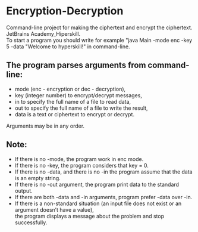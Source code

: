 # Encryption-Decryption
Command-line project for making the ciphertext and encrypt the ciphertext. JetBrains Academy_Hiperskill.  
To start a program you should write for example "java Main -mode enc -key 5 -data "Welcome to hyperskill!" in command-line.

## The program parses arguments from command-line:
- mode (enc - encryption or dec - decryption),
- key (integer number) to encrypt/decrypt messages,
- in to specify the full name of a file to read data,
- out to specify the full name of a file to write the result,
- data is a text or ciphertext to encrypt or decrypt.

Arguments may be in any order.

## Note:
- If there is no -mode, the program work in enc mode.
- If there is no -key, the program considers that key = 0.
- If there is no -data, and there is no -in the program assume that the data is an empty string.
- If there is no -out argument, the program print data to the standard output.
- If there are both -data and -in arguments, program prefer -data over -in.
- If there is a non-standard situation (an input file does not exist or an argument doesn’t have a value),  
  the program displays a message about the problem and stop successfully.
